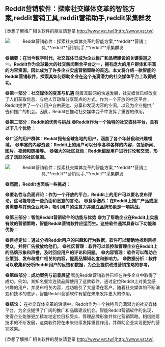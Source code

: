 ## **Reddit营销软件：探索社交媒体变革的智能方案,**reddit**营销工具,**reddit**营销助手,**reddit**采集群发**

[😍想了解推广相关软件的朋友请登录 http://www.vst.tw](http://www.vst.tw)

 <center><img src="https://vst.tw/MP4/tuiguang/png/6.png" alt="Reddit营销软件：探索社交媒体变革的智能方案,**reddit**营销工具,**reddit**营销助手,**reddit**采集群发"></center>

**😄摘要：在当今数字时代，社交媒体已成为企业推广和品牌建设的关键渠道之一。Reddit作为全球最大的社交新闻聚合平台之一，拥有庞大的用户群体和丰富的内容资源，因此成为了许多企业实施营销策略的首选。本文将介绍一款智能的Reddit营销软件，探索其如何帮助企业在这个充满潜力的社交媒体平台上取得成功。**

**😄第一部分：社交媒体的变革与机遇**
随着互联网的快速发展，社交媒体已经改变了人们获取信息、与他人互动和分享观点的方式。作为一个开放的社区平台，Reddit提供了一个让用户自由表达、分享和发现内容的空间，以及为企业提供广告和推广的机会。因此，Reddit在推动社交媒体变革中发挥了重要的作用。

**😄第二部分：Reddit的优势与挑战**
**😄Reddit作为一个独特的社交媒体平台，具有以下几个优势：**

**😄广泛的用户群体：Reddit拥有全球各地的用户，涵盖了各个年龄段和兴趣领域。**
**😄丰富的内容资源：Reddit上的用户可以分享各种各样的内容，包括新闻、图片、视频和链接等。**
**😄强大的社区互动：Reddit鼓励用户进行讨论和交流，形成了活跃的社区氛围。**

 <center><img src="https://vst.tw/MP4/tuiguang/png/7.png" alt="Reddit营销软件：探索社交媒体变革的智能方案,**reddit**营销工具,**reddit**营销助手,**reddit**采集群发"></center>

**😄然而，Reddit也面临一些挑战：**

**😄匿名性与负面评论：作为一个开放的平台，Reddit上的用户可以匿名发布评论，这可能导致一些负面和恶意的言论。**
**😄竞争激烈：在Reddit上推广产品或服务需要与其他企业竞争，吸引用户的注意力并建立品牌形象是一项挑战。**

**😄第三部分：智能Reddit营销软件的功能与优势**
**😄为了帮助企业在Reddit上实施有效的营销策略，智能Reddit营销软件应运而生。这些软件通常具备以下功能和优势：**

**😄目标定位：通过分析Reddit用户的兴趣和行为数据，软件可以精确地找到目标受众，并将广告投放给他们。**
**😄社区管理：软件可以监控和管理企业在Reddit上的品牌形象和声誉，及时回应用户的评论和问题。**
**😄内容管理：软件可以帮助企业策划、发布和推广相关的内容，提高品牌知名度和影响力。**
**😄数据分析：软件可以收集和分析Reddit用户的反馈和数据，为企业提供改进营销策略的参考。**

**😄第四部分：成功案例与前景展望**
智能Reddit营销软件已经在许多企业中取得了成功。例如，某知名餐饮连锁品牌使用了这款软件，通过定位Reddit上对美食感兴趣的用户，并发布相关内容，成功吸引了大量潜在客户。随着社交媒体的不断演变和技术的进步，智能Reddit营销软件有望在未来发挥更大的作用。

**😄结论：**
在社交媒体变革的浪潮中，Reddit作为一个独特且充满潜力的社交媒体平台，为企业提供了广阔的推广和品牌建设机会。智能Reddit营销软件的出现，使得企业能够更加精准地定位目标受众、管理品牌形象并优化营销策略。相信随着技术的不断发展，这类软件将在未来继续发挥重要作用，并帮助企业实现更好的营销效果。

[😍想了解推广相关软件的朋友请登录 http://www.vst.tw](http://www.vst.tw)



